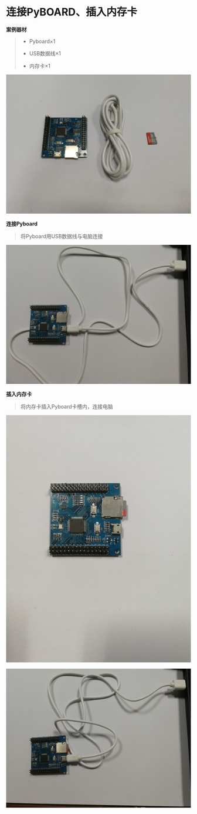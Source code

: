 # 连接PyBOARD、插入内存卡

**案例器材**

>* Pyboard×1
>
>* USB数据线×1
>
>* 内存卡×1

![](/pic/ch3/3.2.1/1.png)

**连接Pyboard**

>将Pyboard用USB数据线与电脑连接

![](/pic/ch3/3.2.1/2.png)

**插入内存卡**

>将内存卡插入Pyboard卡槽内，连接电脑

![](/pic/ch3/3.2.1/3.png)

![](/pic/ch3/3.2.1/4.png)
